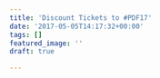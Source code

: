 ```yaml
---
title: 'Discount Tickets to #PDF17'
date: '2017-05-05T14:17:32+00:00'
tags: []
featured_image: ''
draft: true

---
```

